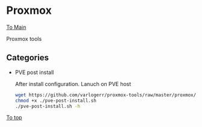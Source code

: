 # <a id="top"></a>Proxmox

[To Main](../readme.md)

Proxmox tools

## Categories

* PVE post install

  After install configuration. Lanuch on PVE host
  ```sh
  wget https://github.com/varlogerr/proxmox-tools/raw/master/proxmox/pve-post-install.sh
  chmod +x ./pve-post-install.sh
  ./pve-post-install.sh -h
  ```

  

[To top]

[To top]: #top
